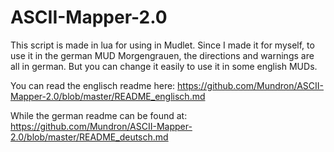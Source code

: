 # ASCII-Mapper-2.0

This script is made in lua for using in Mudlet.
Since I made it for myself, to use it in the german MUD Morgengrauen, the directions and warnings are all in german.
But you can change it easily to use it in some english MUDs.

You can read the englisch readme here:
https://github.com/Mundron/ASCII-Mapper-2.0/blob/master/README_englisch.md

While the german readme can be found at:
https://github.com/Mundron/ASCII-Mapper-2.0/blob/master/README_deutsch.md

